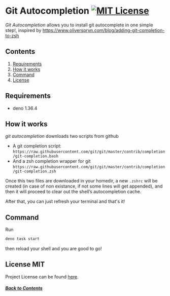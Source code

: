 # Git Autocompletion [![MIT License][license-badge]](LICENSE.md)

_Git Autocompletion_ allows you to install git autocomplete in one simple step!,
inspired by https://www.oliverspryn.com/blog/adding-git-completion-to-zsh

## Contents

1. [Requirements](#requirements)
2. [How it works](#how-it-works)
3. [Command](#command)
4. [License](#license-mit)

## Requirements

- deno 1.36.4

## How it works

_git autocompletion_ downloads two scripts from github

- A git completion script: `https://raw.githubusercontent.com/git/git/master/contrib/completion/git-completion.bash`
- And a zsh completion wrapper for git `https://raw.githubusercontent.com/git/git/master/contrib/completion/git-completion.zsh`

Once this two files are downloaded in your homedir, a new `.zshrc` will be created
(in case of non existance, if not some lines will get appended), and then
it will proceed to clear out the shell’s autocompletion cache.

After that, you can just refresh your terminal and that's it!

## Command

Run

```bash
deno task start
```

then reload your shell and you are good to go!

## License MIT

Project License can be found [here](LICENSE.md).

[license-badge]: https://img.shields.io/badge/license-MIT-007EC7.svg

##### [Back to Contents](#contents)
